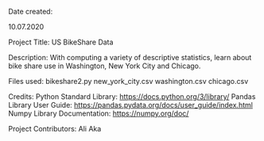 Date created:

10.07.2020


Project Title:
US BikeShare Data


Description:
With computing a variety of descriptive statistics, learn about bike share use in Washington, New York City and Chicago.


Files used:
bikeshare2.py new_york_city.csv washington.csv chicago.csv


Credits:
Python Standard Library: https://docs.python.org/3/library/ Pandas Library User Guide: https://pandas.pydata.org/docs/user_guide/index.html Numpy Library Documentation: https://numpy.org/doc/


Project Contributors:
Ali Aka
